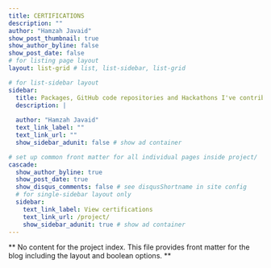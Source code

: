 ```yaml
---
title: CERTIFICATIONS
description: ""
author: "Hamzah Javaid"
show_post_thumbnail: true
show_author_byline: false
show_post_date: false
# for listing page layout
layout: list-grid # list, list-sidebar, list-grid

# for list-sidebar layout
sidebar: 
  title: Packages, GitHub code repositories and Hackathons I've contributed to.
  description: |
    
  author: "Hamzah Javaid"
  text_link_label: ""
  text_link_url: ""
  show_sidebar_adunit: false # show ad container

# set up common front matter for all individual pages inside project/
cascade:    
  show_author_byline: true
  show_post_date: true
  show_disqus_comments: false # see disqusShortname in site config
  # for single-sidebar layout only
  sidebar:
    text_link_label: View certifications
    text_link_url: /project/
    show_sidebar_adunit: true # show ad container
---
```


** No content for the project index. This file provides front matter for the blog including the layout and boolean options. **
